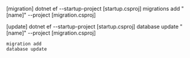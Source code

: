 [migration]
dotnet ef --startup-project [startup.csproj] migrations add "[name]" --project [migration.csproj]

[update]
dotnet ef --startup-project [startup.csproj] database update "[name]" --project [migration.csproj]

    migration add
    database update
